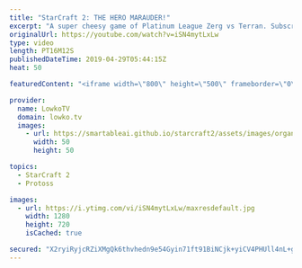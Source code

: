 ```yaml
---
title: "StarCraft 2: THE HERO MARAUDER!"
excerpt: "A super cheesy game of Platinum League Zerg vs Terran. Subscribe for more videos: http://lowko.tv/youtube More StarCraft 2 viewer games: https://youtu.be/rQMflTegTQ4  If you have an awesome replay of StarCraft 2 that you think is worth casting, you can send it to replays@lowko.tv.  Check out Lowko merchandise:"
originalUrl: https://youtube.com/watch?v=iSN4mytLxLw
type: video
length: PT16M12S
publishedDateTime: 2019-04-29T05:44:15Z
heat: 50

featuredContent: "<iframe width=\"800\" height=\"500\" frameborder=\"0\" src=\"https://www.youtube.com/embed/iSN4mytLxLw\" allow=\"accelerometer; autoplay; encrypted-media; gyroscope; picture-in-picture\" allowfullscreen></iframe>"

provider:
  name: LowkoTV
  domain: lowko.tv
  images:
    - url: https://smartableai.github.io/starcraft2/assets/images/organizations/lowko.tv-50x50.jpg
      width: 50
      height: 50

topics:
  - StarCraft 2
  - Protoss

images:
  - url: https://i.ytimg.com/vi/iSN4mytLxLw/maxresdefault.jpg
    width: 1280
    height: 720
    isCached: true

secured: "X2ryiRyjcRZiXMgQk6thvhedn9e54Gyin71ft91BiNCjk+yiCV4PHUll4nL+gi1Iufgxv/8qP5Uqfa96rW2lwhAGAOrVmkl9ZNmAEYs51aTyUFJtlny7yt+B+8qsh8zqGv9HYKXEpyby2Co2ik7mWHzAiFLSZcY8G+0ZM52lk/vfojLds5LOwasYFY97zF4ef9FyZNGXPEc9SDqHUXnBWy8Jd1t6djW0MHhaq+ubGlf3S52WiILnvOhwqP0jKiIrW3TxqS1CrFDyyBjPcUDuh6cP3oUcemOIfI4hgUK+SLY9uUf19wN8ssWaOPg7cZ/fhjatSc+widX/ux3u7i/SdZ0cNPnJyrpovnMcWtltLHRi5OnFvGH4mDpkWrTf4eGzDncQGBZqwskyVmvCL1Q5g5649B/03CJnsXsmFhkW6t8=;kAjatgx8TqlwvYeyTS8rQA=="
---
```


